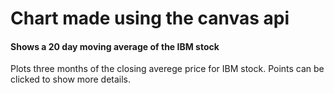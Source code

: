 # Chart made using the canvas api

#### Shows a 20 day moving average of the IBM stock

Plots three months of the closing averege price for IBM stock. Points can be clicked to show more details.

